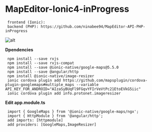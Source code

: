 # MapEditor-Ionic4-inProgress

     frontend (Ionic):
     backend (PHP): https://github.com/ninabee94/MapEditor-API-PHP-inProgress

![alt](https://user-images.githubusercontent.com/57636419/69968834-3ba10300-1556-11ea-8bc4-80e0aa413a84.JPG)

<b>Dpendencies</b>

     npm install --save rxjs
     npm install --save rxjs-compat
     npm install --save @ionic-native/google-maps@5.5.0
     npm install --save @angular/http
     npm install @ionic-native/image-resizer
     ionic cordova plugin add https://github.com/mapsplugin/cordova-plugin-googlemaps#multiple_maps --variable API_KEY_FOR_ANDROID="AIzaSyBUqFl9FGqvYFIrVeVtPc21EtoEVkG5iic"
     ionic cordova plugin add info.protonet.imageresizer
     
<b>Edit app.module.ts</b>

     import { GoogleMaps } from '@ionic-native/google-maps/ngx';
     import { HttpModule } from '@angular/http';
     add imports: [httpmodule]
     add providers: [GoogleMaps,ImageResizer]
